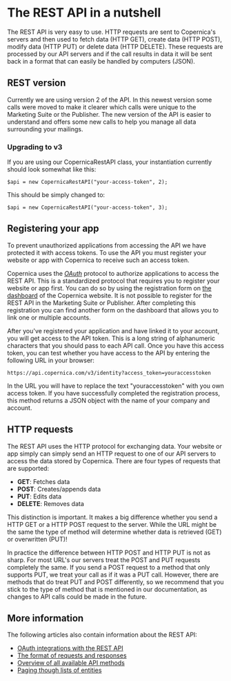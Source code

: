 # The REST API in a nutshell

The REST API is very easy to use. HTTP requests are sent to Copernica's 
servers and then used to fetch data (HTTP GET), create data (HTTP POST), 
modify data (HTTP PUT) or delete data (HTTP DELETE). These requests are 
processed by our API servers and if the call results in data it will be sent 
back in a format that can easily be handled by computers (JSON).

## REST version

Currently we are using version 2 of the API. In this newest version some calls 
were moved to make it clearer which calls were unique to the Marketing Suite 
or the Publisher. The new version of the API is easier to understand and 
offers some new calls to help you manage all data surrounding your mailings.

### Upgrading to v3

If you are using our CopernicaRestAPI class, your instantiation currently should look somewhat like this:

`$api = new CopernicaRestAPI("your-access-token", 2);`

This should be simply changed to:

`$api = new CopernicaRestAPI("your-access-token", 3);`

## Registering your app

To prevent unauthorized applications from accessing the API we have protected 
it with access tokens. To use the API you must register your website or 
app with Copernica to receive such an access token.

Copernica uses the [*OAuth*](./rest-oauth.md) protocol to authorize applications
to access the REST API. This is a standardized protocol that requires you 
to register your website or app first. You can do so by using the registration 
form on [the dashboard](/en/applications) of the Copernica website. It is not 
possible to register for the REST API in the Marketing Suite or Publisher. 
After completing this registration you can find another form on the 
dashboard that allows you to link one or multiple accounts.

After you've registered your application and have linked it to your account,
you will get access to the API token. This is a long string of alphanumeric 
characters that you should pass to each API call. Once you have this access
token, you can test whether you have access to the API by entering the following
URL in your browser:

`https://api.copernica.com/v3/identity?access_token=youraccesstoken`

In the URL you will have to replace the text "youraccesstoken" with you own 
access token. If you have successfully completed the registration process, 
this method returns a JSON object with the name of your company and account.

## HTTP requests

The REST API uses the HTTP protocol for exchanging data. Your website or app
simply can simply send an HTTP request to one of our API servers to access 
the data stored by Copernica. There are four types of requests that are supported:

* **GET**: Fetches data
* **POST**: Creates/appends data
* **PUT**: Edits data
* **DELETE**: Removes data

This distinction is important. It makes a big difference whether you send a 
HTTP GET or a HTTP POST request to the server. While the URL might be 
the same the type of method will determine whether data is retrieved (GET) 
or overwritten (PUT)!

In practice the difference between HTTP POST and HTTP PUT is not as sharp.
For most URL's our servers treat the POST and PUT requests
completely the same. If you send a POST request to a method that only supports
PUT, we treat your call as if it was a PUT call. However, there are methods
that do treat PUT and POST differently, so we recommend that you stick 
to the type of method that is mentioned in our documentation, as changes 
to API calls could be made in the future.

## More information

The following articles also contain information about the REST API:

* [OAuth integrations with the REST API](./rest-oauth.md)
* [The format of requests and responses](./rest-requests.md)
* [Overview of all available API methods](./rest-api.md)
* [Paging though lists of entities](./rest-paging.md)
